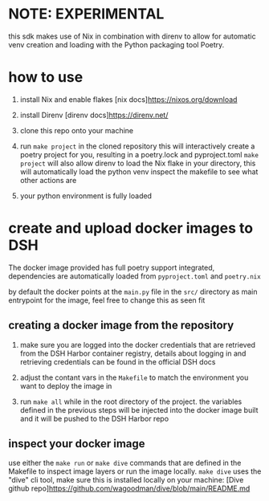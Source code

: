 # NOTE: EXPERIMENTAL

this sdk makes use of Nix in combination with direnv to allow for automatic venv creation and loading with the Python packaging tool Poetry.

# how to use

1. install Nix and enable flakes
   [nix docs]https://nixos.org/download

2. install Direnv
   [direnv docs]https://direnv.net/

3. clone this repo onto your machine

4. run `make project` in the cloned repository
   this will interactively create a poetry project for you, resulting in a poetry.lock and pyproject.toml
   `make project` will also allow direnv to load the Nix flake in your directory, this will automatically load the python venv
   inspect the makefile to see what other actions are

5. your python environment is fully loaded

# create and upload docker images to DSH

The docker image provided has full poetry support integrated, dependencies are automatically loaded from `pyproject.toml` and `poetry.nix`

by default the docker points at the `main.py` file in the `src/` directory as main entrypoint for the image, feel free to change this as seen fit

## creating a docker image from the repository

1. make sure you are logged into the docker credentials that are retrieved from the DSH Harbor container registry, details about logging in and retrieving credentials can be found in the official DSH docs

2. adjust the contant vars in the `Makefile` to match the environment you want to deploy the image in

3. run `make all` while in the root directory of the project. the variables defined in the previous steps will be injected into the docker image built and it will be pushed to the DSH Harbor repo

## inspect your docker image

use either the `make run` or `make dive` commands that are defined in the Makefile to inspect image layers or run the image locally.
`make dive` uses the "dive" cli tool, make sure this is installed locally on your machine: [Dive github repo]https://github.com/wagoodman/dive/blob/main/README.md
